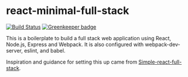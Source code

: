# react-minimal-full-stack

[![Build Status](https://travis-ci.org/Dikvega/react-minimal.svg?branch=master)](https://travis-ci.org/Dikvega/react-minimal) [![Greenkeeper badge](https://badges.greenkeeper.io/Dikvega/react-minimal.svg)](https://greenkeeper.io/)

This is a boilerplate to build a full stack web application using React, Node.js, Express and Webpack. It is also configured with webpack-dev-server, eslint, and babel.

Inspiration and guidance for setting this up came from [Simple-react-full-stack](https://github.com/crsandeep/simple-react-full-stack).

